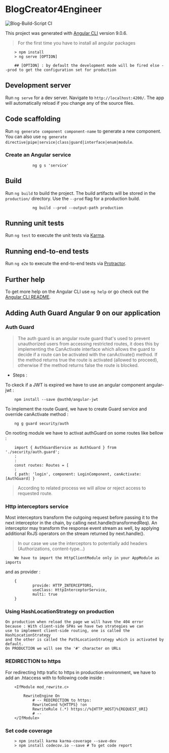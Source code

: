 # BlogCreator4Engineer
![Blog-Build-Script CI](https://github.com/kasdihacene/BlogCreator4Engineer/workflows/Blog-Build-Script%20CI/badge.svg)


This project was generated with [Angular CLI](https://github.com/angular/angular-cli) version 9.0.6.

> For the first time you have to install all angular packages 

        > npm install
        > ng serve [OPTION]

        ## [OPTION] : by default the development mode will be fired else --prod to get the configuration set for production

## Development server

Run `ng serve` for a dev server. Navigate to `http://localhost:4200/`. The app will automatically reload if you change any of the source files.

## Code scaffolding

Run `ng generate component component-name` to generate a new component. You can also use `ng generate directive|pipe|service|class|guard|interface|enum|module`.

### Create an Angular service
        
                ng g s 'service'

## Build

Run `ng build` to build the project. The build artifacts will be stored in the `production/` directory. Use the `--prod` flag for a production build.

                ng build --prod --output-path production

## Running unit tests

Run `ng test` to execute the unit tests via [Karma](https://karma-runner.github.io).

## Running end-to-end tests

Run `ng e2e` to execute the end-to-end tests via [Protractor](http://www.protractortest.org/).

## Further help

To get more help on the Angular CLI use `ng help` or go check out the [Angular CLI README](https://github.com/angular/angular-cli/blob/master/README.md).

## Adding Auth Guard Angular 9 on our application
### Auth Guard
>The auth guard is an angular route guard that's used to prevent unauthorized users from accessing restricted routes, it does this by implementing the CanActivate interface which allows the guard to decide if a route can be activated with the canActivate() method. If the method returns true the route is activated (allowed to proceed), otherwise if the method returns false the route is blocked.

- Steps : 

To ckeck if a JWT is expired we have to use an angular component angular-jwt :

        npm install --save @auth0/angular-jwt

To implement the route Guard, we have to create Guard service and override canActivate method :

        ng g guard security/auth

On rooting module we have to activat authGuard on some routes like bellow :

        import { AuthGuardService as AuthGuard } from './security/auth.guard';
        :
        :
        const routes: Routes = [
        :
        { path: 'login', component: LoginComponent, canActivate: [AuthGuard] }

>According to related process we will allow or reject access to requested route.


### Http interceptors service
Most interceptors transform the outgoing request before passing it to the next interceptor in the chain, by calling next.handle(transformedReq). An interceptor may transform the response event stream as well, by applying additional RxJS operators on the stream returned by next.handle().

> In our case we use the interceptors to potentially add headers (Authorizations, content-type...)

        We have to import the HttpClientModule only in your AppModule as imports

and as provider : 

        {
                provide: HTTP_INTERCEPTORS,
                useClass: HttpInterceptorService,
                multi: true
        }
### Using HashLocationStrategy on production
    On production when reload the page we will have the 404 error
    because : With client-side SPAs we have two strategies we can 
    use to implement client-side routing, one is called the HashLocationStrategy 
    and the other is called the PathLocationStrategy which is activated by default.
    On PRODUCTION we will see the '#' character on URLs

### REDIRECTION to https
For redirecting http trafic to https in production environment, we have to add an .htaccess with to following code inside :

        <IfModule mod_rewrite.c>

	        RewriteEngine On
                # -- REDIRECTION to https:
                RewriteCond %{HTTPS} !on
                RewriteRule (.*) https://%{HTTP_HOST}%{REQUEST_URI}
                # --
        </IfModule>

### Set code coverage 

        > npm install karma karma-coverage --save-dev
        > npm install codecov.io --save # To get code report 